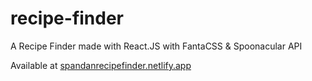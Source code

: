 # recipe-finder
 A Recipe Finder made with React.JS with FantaCSS & Spoonacular API

 Available at [spandanrecipefinder.netlify.app](https://spandanrecipefinder.netlify.app/)
